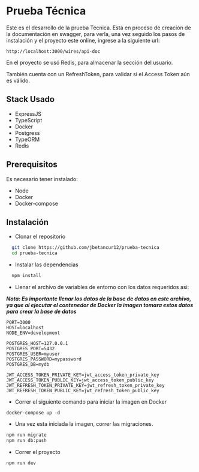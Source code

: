 # Prueba Técnica

Este es el desarrollo de la prueba Técnica. Está en proceso de creación de la documentación en swagger, para verla, una vez seguido los pasos de instalación y el proyecto este online, ingrese a la siguiente url:

`http://localhost:3000/wires/api-doc`

En el proyecto se usó Redis, para almacenar la sección del usuario.

También cuenta con un RefreshToken, para validar si el Access Token aún es válido.

## Stack Usado

- ExpressJS
- TypeScript
- Docker
- Postgress
- TypeORM
- Redis

## Prerequisitos

Es necesario tener instalado:

- Node
- Docker
- Docker-compose

## Instalación

- Clonar el repositorio

```bash
  git clone https://github.com/jbetancur12/prueba-tecnica
  cd prueba-tecnica
```

- Instalar las dependencias

```bash
  npm install
```

- Llenar el archivo de variables de entorno con los datos requeridos asi:

**_Nota: Es importante llenar los datos de la base de datos en este archivo, ya que al ejecutar el contenedor de Docker la imagen tomara estos datos para crear la base de datos_**

```
PORT=3000
HOST=localhost
NODE_ENV=development

POSTGRES_HOST=127.0.0.1
POSTGRES_PORT=5432
POSTGRES_USER=myuser
POSTGRES_PASSWORD=mypassword
POSTGRES_DB=mydb

JWT_ACCESS_TOKEN_PRIVATE_KEY=jwt_access_token_private_key
JWT_ACCESS_TOKEN_PUBLIC_KEY=jwt_access_token_public_key
JWT_REFRESH_TOKEN_PRIVATE_KEY=jwt_refresh_token_private_key
JWT_REFRESH_TOKEN_PUBLIC_KEY=jwt_refresh_token_public_key
```

- Correr el siguiente comando para iniciar la imagen en Docker

`docker-compose up -d`

- Una vez esta iniciada la imagen, correr las migraciones.

```bash
npm run migrate
npm run db:push
```

- Correr el proyecto

```
npm run dev
```
